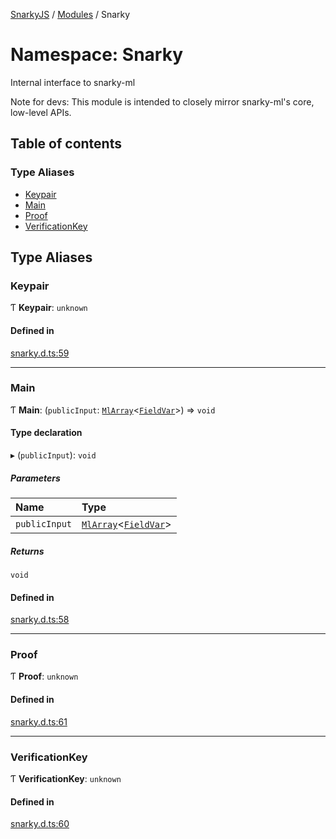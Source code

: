 [SnarkyJS](../README.md) / [Modules](../modules.md) / Snarky

# Namespace: Snarky

Internal interface to snarky-ml

Note for devs: This module is intended to closely mirror snarky-ml's core, low-level APIs.

## Table of contents

### Type Aliases

- [Keypair](Snarky.md#keypair)
- [Main](Snarky.md#main)
- [Proof](Snarky.md#proof)
- [VerificationKey](Snarky.md#verificationkey)

## Type Aliases

### Keypair

Ƭ **Keypair**: `unknown`

#### Defined in

[snarky.d.ts:59](https://github.com/o1-labs/snarkyjs/blob/5a945ad8/src/snarky.d.ts#L59)

___

### Main

Ƭ **Main**: (`publicInput`: [`MlArray`](../modules.md#mlarray-1)<[`FieldVar`](../modules.md#fieldvar-1)\>) => `void`

#### Type declaration

▸ (`publicInput`): `void`

##### Parameters

| Name | Type |
| :------ | :------ |
| `publicInput` | [`MlArray`](../modules.md#mlarray-1)<[`FieldVar`](../modules.md#fieldvar-1)\> |

##### Returns

`void`

#### Defined in

[snarky.d.ts:58](https://github.com/o1-labs/snarkyjs/blob/5a945ad8/src/snarky.d.ts#L58)

___

### Proof

Ƭ **Proof**: `unknown`

#### Defined in

[snarky.d.ts:61](https://github.com/o1-labs/snarkyjs/blob/5a945ad8/src/snarky.d.ts#L61)

___

### VerificationKey

Ƭ **VerificationKey**: `unknown`

#### Defined in

[snarky.d.ts:60](https://github.com/o1-labs/snarkyjs/blob/5a945ad8/src/snarky.d.ts#L60)
